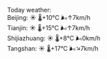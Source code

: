 Today weather:  
Beijing: ☀️ 🌡️+10°C 🌬️↑7km/h  
Tianjin: ☀️ 🌡️+15°C 🌬️↑7km/h  
Shijiazhuang: ☀️ 🌡️+8°C 🌬️0km/h  
Tangshan: ☀️ 🌡️+17°C 🌬️↘7km/h  
